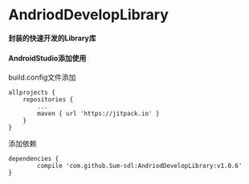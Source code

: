 # AndriodDevelopLibrary

**封装的快速开发的Library库**

#### AndroidStudio添加使用

build.config文件添加

	allprojects {
		repositories {
			...
			maven { url 'https://jitpack.io' }
		}
	}

添加依赖

	dependencies {
	        compile 'com.github.Sum-sdl:AndriodDevelopLibrary:v1.0.6'
	}

